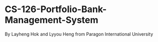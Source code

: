 # CS-126-Portfolio-Bank-Management-System

By Layheng Hok and Lyyou Heng from Paragon International University
